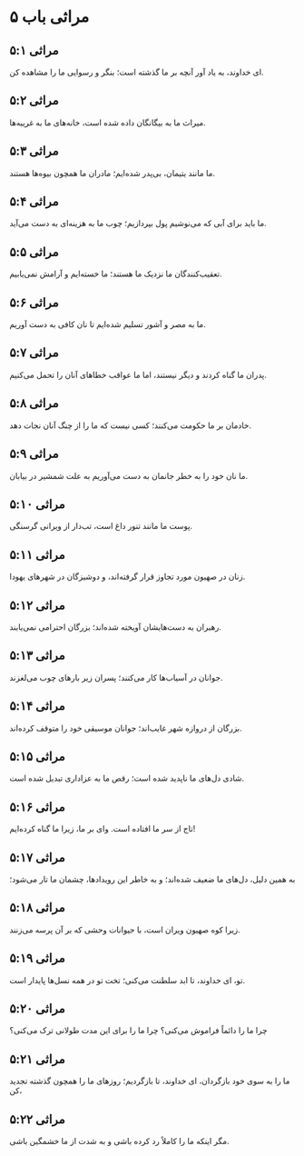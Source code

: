 # مراثی باب ۵

## مراثی ۵:۱
ای خداوند، به یاد آور آنچه بر ما گذشته است؛ بنگر و رسوایی ما را مشاهده کن.

## مراثی ۵:۲
میراث ما به بیگانگان داده شده است، خانه‌های ما به غریبه‌ها.

## مراثی ۵:۳
ما مانند یتیمان، بی‌پدر شده‌ایم؛ مادران ما همچون بیوه‌ها هستند.

## مراثی ۵:۴
ما باید برای آبی که می‌نوشیم پول بپردازیم؛ چوب ما به هزینه‌ای به دست می‌آید.

## مراثی ۵:۵
تعقیب‌کنندگان ما نزدیک ما هستند؛ ما خسته‌ایم و آرامش نمی‌یابیم.

## مراثی ۵:۶
ما به مصر و آشور تسلیم شده‌ایم تا نان کافی به دست آوریم.

## مراثی ۵:۷
پدران ما گناه کردند و دیگر نیستند، اما ما عواقب خطاهای آنان را تحمل می‌کنیم.

## مراثی ۵:۸
خادمان بر ما حکومت می‌کنند؛ کسی نیست که ما را از چنگ آنان نجات دهد.

## مراثی ۵:۹
ما نان خود را به خطر جانمان به دست می‌آوریم به علت شمشیر در بیابان.

## مراثی ۵:۱۰
پوست ما مانند تنور داغ است، تب‌دار از ویرانی گرسنگی.

## مراثی ۵:۱۱
زنان در صهیون مورد تجاوز قرار گرفته‌اند، و دوشیزگان در شهرهای یهودا.

## مراثی ۵:۱۲
رهبران به دست‌هایشان آویخته شده‌اند؛ بزرگان احترامی نمی‌یابند.

## مراثی ۵:۱۳
جوانان در آسیاب‌ها کار می‌کنند؛ پسران زیر بارهای چوب می‌لغزند.

## مراثی ۵:۱۴
بزرگان از دروازه شهر غایب‌اند؛ جوانان موسیقی خود را متوقف کرده‌اند.

## مراثی ۵:۱۵
شادی دل‌های ما ناپدید شده است؛ رقص ما به عزاداری تبدیل شده است.

## مراثی ۵:۱۶
تاج از سر ما افتاده است. وای بر ما، زیرا ما گناه کرده‌ایم!

## مراثی ۵:۱۷
به همین دلیل، دل‌های ما ضعیف شده‌اند؛ و به خاطر این رویدادها، چشمان ما تار می‌شود؛

## مراثی ۵:۱۸
زیرا کوه صهیون ویران است، با حیوانات وحشی که بر آن پرسه می‌زنند.

## مراثی ۵:۱۹
تو، ای خداوند، تا ابد سلطنت می‌کنی؛ تخت تو در همه نسل‌ها پایدار است.

## مراثی ۵:۲۰
چرا ما را دائماً فراموش می‌کنی؟ چرا ما را برای این مدت طولانی ترک می‌کنی؟

## مراثی ۵:۲۱
ما را به سوی خود بازگردان، ای خداوند، تا بازگردیم؛ روزهای ما را همچون گذشته تجدید کن،

## مراثی ۵:۲۲
مگر اینکه ما را کاملاً رد کرده باشی و به شدت از ما خشمگین باشی.
